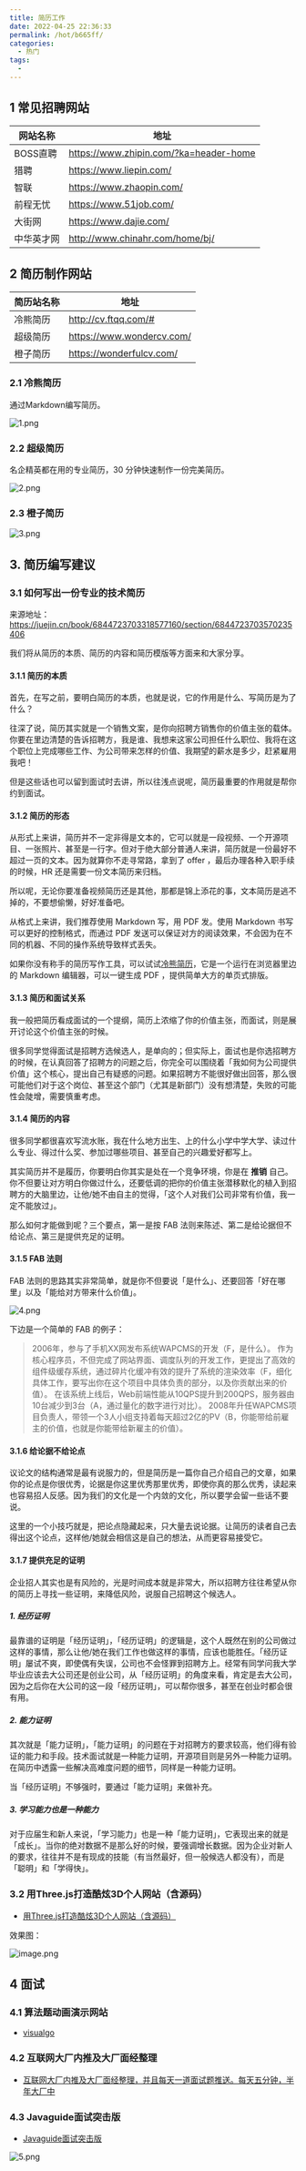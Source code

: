 ```yaml
---
title: 简历工作
date: 2022-04-25 22:36:33
permalink: /hot/b665ff/
categories:
  - 热门
tags:
  - 
---
```

## 1 常见招聘网站

| 网站名称   | 地址                                   |
| ---------- | -------------------------------------- |
| BOSS直聘   | https://www.zhipin.com/?ka=header-home |
| 猎聘       | https://www.liepin.com/                |
| 智联       | https://www.zhaopin.com/               |
| 前程无忧   | https://www.51job.com/                 |
| 大街网     | https://www.dajie.com/                 |
| 中华英才网 | http://www.chinahr.com/home/bj/        |

## 2 简历制作网站

| 简历站名称 | 地址                      |
| ---------- | ------------------------- |
| 冷熊简历   | http://cv.ftqq.com/#      |
| 超级简历   | https://www.wondercv.com/ |
| 橙子简历   | https://wonderfulcv.com/  |

### 2.1 冷熊简历

通过Markdown编写简历。

![1.png](https://www.lovebetterworld.com:8443/uploads/2022/04/25/6266044611793.png)

### 2.2 超级简历

名企精英都在用的专业简历，30 分钟快速制作一份完美简历。

![2.png](https://www.lovebetterworld.com:8443/uploads/2022/04/25/6266044665a33.png)

### 2.3 橙子简历

![3.png](https://www.lovebetterworld.com:8443/uploads/2022/04/25/62660446cd221.png)

## 3. 简历编写建议

### 3.1 如何写出一份专业的技术简历

来源地址：https://juejin.cn/book/6844723703318577160/section/6844723703570235406

我们将从简历的本质、简历的内容和简历模版等方面来和大家分享。

#### 3.1.1 简历的本质

首先，在写之前，要明白简历的本质，也就是说，它的作用是什么、写简历是为了什么？

往深了说，简历其实就是一个销售文案，是你向招聘方销售你的价值主张的载体。你要在里边清楚的告诉招聘方，我是谁、我想来这家公司担任什么职位、我将在这个职位上完成哪些工作、为公司带来怎样的价值、我期望的薪水是多少，赶紧雇用我吧！

但是这些话也可以留到面试时去讲，所以往浅点说呢，简历最重要的作用就是帮你约到面试。

#### 3.1.2 简历的形态

从形式上来讲，简历并不一定非得是文本的，它可以就是一段视频、一个开源项目、一张照片、甚至是一行字。但对于绝大部分普通人来讲，简历就是一份最好不超过一页的文本。因为就算你不走寻常路，拿到了 offer ，最后办理各种入职手续的时候，HR 还是需要一份文本简历来归档。

所以呢，无论你要准备视频简历还是其他，那都是锦上添花的事，文本简历是逃不掉的，不要想偷懒，好好准备吧。

从格式上来讲，我们推荐使用 Markdown 写，用 PDF 发。使用 Markdown 书写可以更好的控制格式，而通过 PDF 发送可以保证对方的阅读效果，不会因为在不同的机器、不同的操作系统导致样式丢失。

如果你没有称手的简历写作工具，可以试试[冷熊简历](https://link.juejin.cn?target=http%3A%2F%2Fcv.ftqq.com%2F)，它是一个运行在浏览器里边的 Markdown 编辑器，可以一键生成 PDF ，提供简单大方的单页式排版。

#### 3.1.3 简历和面试关系

我一般把简历看成面试的一个提纲，简历上浓缩了你的价值主张，而面试，则是展开讨论这个价值主张的时候。

很多同学觉得面试是招聘方选候选人，是单向的；但实际上，面试也是你选招聘方的时候，在认真回答了招聘方的问题之后，你完全可以围绕着「我如何为公司提供价值」这个核心，提出自己有疑惑的问题。如果招聘方不能很好做出回答，那么很可能他们对于这个岗位、甚至这个部门（尤其是新部门）没有想清楚，失败的可能性会陡增，需要慎重考虑。

#### 3.1.4 简历的内容

很多同学都很喜欢写流水账，我在什么地方出生、上的什么小学中学大学、读过什么专业、得过什么奖、参加过哪些项目、甚至自己的兴趣爱好都写上。

其实简历并不是履历，你要明白你其实是处在一个竞争环境，你是在 **推销** 自己。你不但要让对方明白你做过什么，还要低调的把你的价值主张潜移默化的植入到招聘方的大脑里边，让他/她不由自主的觉得，「这个人对我们公司非常有价值，我一定不能放过」。

那么如何才能做到呢？三个要点，第一是按 FAB 法则来陈述、第二是给论据但不给论点、第三是提供充足的证明。

#### 3.1.5 FAB 法则

FAB 法则的思路其实非常简单，就是你不但要说「是什么」、还要回答「好在哪里」以及「能给对方带来什么价值」。

![4.png](https://www.lovebetterworld.com:8443/uploads/2022/04/25/62660470b71d0.png)

下边是一个简单的 FAB 的例子：

> 2006年，参与了手机XX网发布系统WAPCMS的开发（F，是什么）。
> 作为核心程序员，不但完成了网站界面、调度队列的开发工作，更提出了高效的组件级缓存系统，通过碎片化缓冲有效的提升了系统的渲染效率（F，细化具体工作，要写出你在这个项目中具体负责的部分，以及你贡献出来的价值）。
> 在该系统上线后，Web前端性能从10QPS提升到200QPS，服务器由10台减少到3台（A，通过量化的数字进行对比）。
> 2008年升任WAPCMS项目负责人，带领一个3人小组支持着每天超过2亿的PV（B，你能带给前雇主的价值，也就是你能带给新雇主的价值）。

#### 3.1.6 给论据不给论点

议论文的结构通常是最有说服力的，但是简历是一篇你自己介绍自己的文章，如果你的论点是你很优秀，论据是你这里优秀那里优秀，即使你真的那么优秀，读起来也容易招人反感。因为我们的文化是一个内敛的文化，所以要学会留一些话不要说。

这里的一个小技巧就是，把论点隐藏起来，只大量去说论据。让简历的读者自己去得出这个论点，这样他/她就会相信这是自己的想法，从而更容易接受它。

#### 3.1.7 提供充足的证明

企业招人其实也是有风险的，光是时间成本就是非常大，所以招聘方往往希望从你的简历上寻找一些证明，来降低风险，说服自己招聘这个候选人。

##### 1. 经历证明

最靠谱的证明是「经历证明」，「经历证明」的逻辑是，这个人既然在别的公司做过这样的事情，那么让他/她在我们工作也做这样的事情，应该也能胜任。「经历证明」屡试不爽，即使偶有失误，公司也不会怪罪到招聘方上。经常有同学问我大学毕业应该去大公司还是创业公司，从「经历证明」的角度来看，肯定是去大公司，因为之后你在大公司的这一段「经历证明」，可以帮你很多，甚至在创业时都会很有用。

##### 2. 能力证明

其次就是「能力证明」，「能力证明」的问题在于对招聘方的要求较高，他们得有验证的能力和手段。技术面试就是一种能力证明，开源项目则是另外一种能力证明。在简历中透露一些解决高难度问题的细节，同样是一种能力证明。

当「经历证明」不够强时，要通过「能力证明」来做补充。

##### 3. 学习能力也是一种能力

对于应届生和新人来说，「学习能力」也是一种「能力证明」，它表现出来的就是「成长」。当你的绝对数据不是那么好的时候，要强调增长数据。因为企业对新人的要求，往往并不是有现成的技能（有当然最好，但一般候选人都没有），而是「聪明」和「学得快」。

### 3.2 用Three.js打造酷炫3D个人网站（含源码）

- [用Three.js打造酷炫3D个人网站（含源码）](https://juejin.cn/post/6985033373857579045)

效果图：

![image.png](https://p3-juejin.byteimg.com/tos-cn-i-k3u1fbpfcp/94a9e857777f4900a4befe2b9c1f1c67~tplv-k3u1fbpfcp-watermark.image)

## 4 面试

### 4.1 算法题动画演示网站

- [visualgo](https://visualgo.net/en)

### 4.2 互联网大厂内推及大厂面经整理

- [互联网大厂内推及大厂面经整理，并且每天一道面试题推送。每天五分钟，半年大厂中](https://github.com/shfshanyue/Daily-Question)

### 4.3 Javaguide面试突击版

- [Javaguide面试突击版](https://www.kdocs.cn/l/suUAFVnvY2P3)

![5.png](https://www.lovebetterworld.com:8443/uploads/2022/04/25/6266047167e51.png)